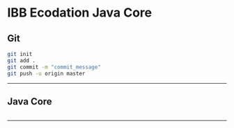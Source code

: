 # IBB Ecodation Java Core

## Git 
```sh
git init
git add .
git commit -m "commit_message"
git push -u origin master

```
---

## Java Core
```sh


```
---